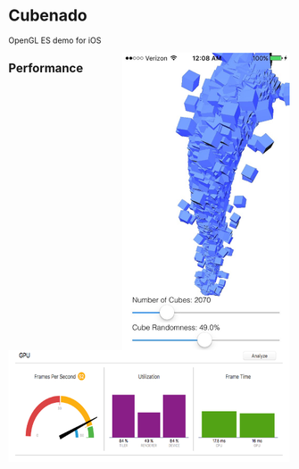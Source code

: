# Cubenado
OpenGL ES demo for iOS

<img src="./Images/Cubenado.jpg" width="300px" align="right">

## Performance
<img src="./Images/Cubenado Perf Analysis.png" height="200px" align="center">
